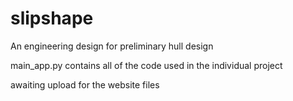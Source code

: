 # slipshape
An engineering design for preliminary hull design

main_app.py contains all of the code used in the individual project

awaiting upload for the website files
